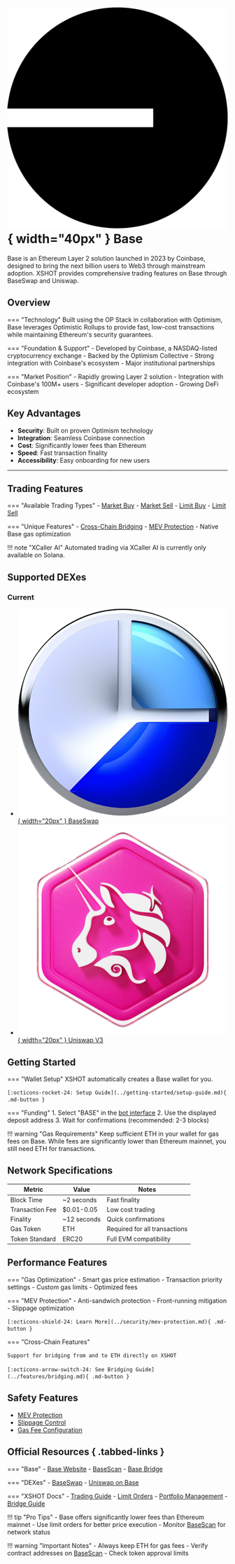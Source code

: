 # ![Base](../assets/blockchains/base.png){ width="40px" } Base

Base is an Ethereum Layer 2 solution launched in 2023 by Coinbase, designed to bring the next billion users to Web3 through mainstream adoption.
XSHOT provides comprehensive trading features on Base through BaseSwap and Uniswap.

## Overview

=== "Technology"
    Built using the OP Stack in collaboration with Optimism, Base leverages Optimistic Rollups to provide fast, low-cost transactions while maintaining Ethereum's security guarantees.

=== "Foundation & Support"
    - Developed by Coinbase, a NASDAQ-listed cryptocurrency exchange
    - Backed by the Optimism Collective
    - Strong integration with Coinbase's ecosystem
    - Major institutional partnerships

=== "Market Position"
    - Rapidly growing Layer 2 solution
    - Integration with Coinbase's 100M+ users
    - Significant developer adoption
    - Growing DeFi ecosystem

## Key Advantages

- **Security**: Built on proven Optimism technology
- **Integration**: Seamless Coinbase connection
- **Cost**: Significantly lower fees than Ethereum
- **Speed**: Fast transaction finality
- **Accessibility**: Easy onboarding for new users

---

## Trading Features

=== "Available Trading Types"
    - [Market Buy](../features/trading/buying.md)
    - [Market Sell](../features/trading/selling.md)
    - [Limit Buy](../features/trading/limit-orders.md)
    - [Limit Sell](../features/trading/limit-orders.md)

=== "Unique Features"
    - [Cross-Chain Bridging](../features/bridging.md)
    - [MEV Protection](../security/mev-protection.md)
    - Native Base gas optimization

!!! note "XCaller AI"
    Automated trading via XCaller AI is currently only available on Solana.

## Supported DEXes

### Current
- [![BaseSwap](../assets/dex/baseswap.png){ width="20px" } BaseSwap](https://baseswap.fi/)
- [![Uniswap](../assets/dex/uniswap.png){ width="20px" } Uniswap V3](https://app.uniswap.org/)

## Getting Started

=== "Wallet Setup"
    XSHOT automatically creates a Base wallet for you.

    [:octicons-rocket-24: Setup Guide](../getting-started/setup-guide.md){ .md-button }

=== "Funding"
    1. Select "BASE" in the [bot interface](../user-guide/interface-overview.md)
    2. Use the displayed deposit address
    3. Wait for confirmations (recommended: 2-3 blocks)

!!! warning "Gas Requirements"
    Keep sufficient ETH in your wallet for gas fees on Base. While fees are significantly lower than Ethereum mainnet, you still need ETH for transactions.

## Network Specifications

| Metric | Value | Notes |
|--------|-------|-------|
| Block Time | ~2 seconds | Fast finality |
| Transaction Fee | $0.01-0.05 | Low cost trading |
| Finality | ~12 seconds | Quick confirmations |
| Gas Token | ETH | Required for all transactions |
| Token Standard | ERC20 | Full EVM compatibility |

## Performance Features

=== "Gas Optimization"
    - Smart gas price estimation
    - Transaction priority settings
    - Custom gas limits
    - Optimized fees

=== "MEV Protection"
    - Anti-sandwich protection
    - Front-running mitigation
    - Slippage optimization

    [:octicons-shield-24: Learn More](../security/mev-protection.md){ .md-button }

=== "Cross-Chain Features"

    Support for bridging from and to ETH directly on XSHOT

    [:octicons-arrow-switch-24: See Bridging Guide](../features/bridging.md){ .md-button }

## Safety Features

- [MEV Protection](../security/mev-protection.md)
- [Slippage Control](../user-guide/slippage-settings.md)
- [Gas Fee Configuration](../user-guide/gas-fee-configuration.md)

## Official Resources { .tabbed-links }

=== "Base"
    - [Base Website](https://base.org)
    - [BaseScan](https://basescan.org)
    - [Base Bridge](https://bridge.base.org)

=== "DEXes"
    - [BaseSwap](https://baseswap.fi)
    - [Uniswap on Base](https://app.uniswap.org)

=== "XSHOT Docs"
    - [Trading Guide](../features/trading/buying.md)
    - [Limit Orders](../features/trading/limit-orders.md)
    - [Portfolio Management](../features/portfolio-management.md)
    - [Bridge Guide](../features/bridging.md)

!!! tip "Pro Tips"
    - Base offers significantly lower fees than Ethereum mainnet
    - Use limit orders for better price execution
    - Monitor [BaseScan](https://basescan.org) for network status

!!! warning "Important Notes"
    - Always keep ETH for gas fees
    - Verify contract addresses on [BaseScan](https://basescan.org)
    - Check token approval limits
